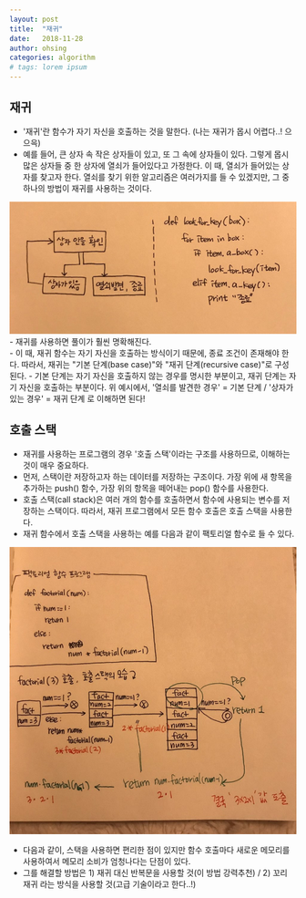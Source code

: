 ```yaml
---
layout: post
title:  "재귀"
date:   2018-11-28
author: ohsing
categories: algorithm
# tags: lorem ipsum
---
```


## 재귀
- '재귀'란 함수가 자기 자신을 호출하는 것을 말한다. (나는 재귀가 몹시 어렵다..! 으으윽)
- 예를 들어, 큰 상자 속 작은 상자들이 있고, 또 그 속에 상자들이 있다. 그렇게 몹시 많은 상자들 중 한 상자에 열쇠가 들어있다고 가정한다.
 이 때, 열쇠가 들어있는 상자를 찾고자 한다. 열쇠를 찾기 위한 알고리즘은 여러가지를 들 수 있겠지만, 그 중 하나의 방법이 재귀를 사용하는 것이다. 
 <img src="/assets/images/al_post/recursion_1.jpeg" title="recursion_example">
 - 재귀를 사용하면 풀이가 훨씬 명확해진다. 
<br>
 - 이 때, 재귀 함수는 자기 자신을 호출하는 방식이기 때문에, 종료 조건이 존재해야 한다. 따라서, 재귀는 "기본 단계(base case)"와 "재귀 단계(recursive case)"로 구성된다.
 - 기본 단계는 자기 자신을 호출하지 않는 경우를 명시한 부분이고, 재귀 단계는 자기 자신을 호출하는 부분이다. 위 예시에서, '열쇠를 발견한 경우' = 기본 단계 / '상자가 있는 경우' = 재귀 단계 로 이해하면 된다!
<br>

## 호출 스택
- 재귀를 사용하는 프로그램의 경우 '호출 스택'이라는 구조를 사용하므로, 이해하는 것이 매우 중요하다.
- 먼저, 스택이란 저장하고자 하는 데이터를 저장하는 구조이다. 가장 위에 새 항목을 추가하는 push() 함수, 가장 위의 항목을 떼어내는 pop() 함수를 사용한다.
- 호출 스택(call stack)은 여러 개의 함수를 호출하면서 함수에 사용되는 변수를 저장하는 스택이다. 따라서, 재귀 프로그램에서 모든 함수 호출은 호출 스택을 사용한다.
- 재귀 함수에서 호출 스택을 사용하는 예를 다음과 같이 팩토리얼 함수로 들 수 있다.

<img src="/assets/images/al_post/recursion_2.jpeg" title="factorial_example">

- 다음과 같이, 스택을 사용하면 편리한 점이 있지만 함수 호출마다 새로운 메모리를 사용하여서 메모리 소비가 엄청나다는 단점이 있다.
- 그를 해결할 방법은 1) 재귀 대신 반복문을 사용할 것(이 방법 강력추천) / 2) 꼬리 재귀 라는 방식을 사용할 것(고급 기술이라고 한다..!)